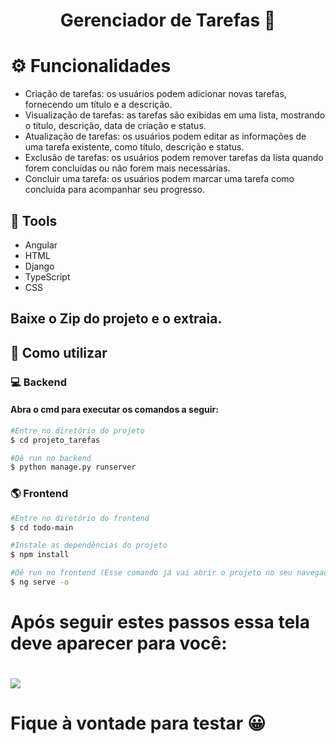 <h1 align="center">Gerenciador de Tarefas 📝</h1>

# ⚙️ Funcionalidades
- Criação de tarefas: os usuários podem adicionar novas tarefas, fornecendo um título e a descrição.
- Visualização de tarefas: as tarefas são exibidas em uma lista, mostrando o título, descrição, data de criação e status.
- Atualização de tarefas: os usuários podem editar as informações de uma tarefa existente, como título, descrição e status.
- Exclusão de tarefas: os usuários podem remover tarefas da lista quando forem concluídas ou não forem mais necessárias.
- Concluir uma tarefa: os usuários podem marcar uma tarefa como concluída para acompanhar seu progresso.

## 🔨 Tools

- Angular 
- HTML
- Django
- TypeScript
- CSS

## Baixe o Zip do projeto e o extraia.

## 📌 Como utilizar

### 💻 Backend

#### Abra o cmd para executar os comandos a seguir:

```bash 
#Entre no diretório do projeto
$ cd projeto_tarefas
```
```bash 
#Dê run no backend
$ python manage.py runserver
```
### 🌎 Frontend
```bash 
#Entre no diretório do frontend
$ cd todo-main
```
```bash 
#Instale as dependências do projeto
$ npm install
```
```bash 
#Dê run no frontend (Esse comando já vai abrir o projeto no seu navegador).
$ ng serve -o
```
# Após seguir estes passos essa tela deve aparecer para você:
<h1>
    <img src="https://ik.imagekit.io/tntifmcqk/Desktop_Screenshot_2023.06.29_-_02.06.59.36.png?updatedAt=1688015371106"/>
</h1>

# Fique à vontade para testar 😀
